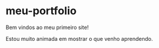# meu-portfolio

Bem vindos ao meu primeiro site!

Estou muito animada em mostrar o que venho aprendendo.

